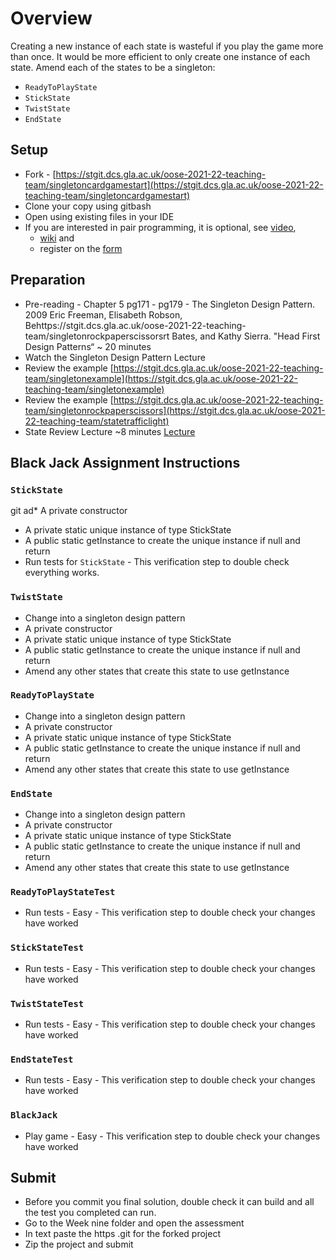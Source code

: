 # Overview
Creating a new instance of each state is wasteful if you play the game more than once. It would be more efficient to only create one instance of each state. Amend each of the states to be a singleton:
* ``ReadyToPlayState``
* ``StickState``
* ``TwistState``
* ``EndState``

## Setup
* Fork - [https://stgit.dcs.gla.ac.uk/oose-2021-22-teaching-team/singletoncardgamestart](https://stgit.dcs.gla.ac.uk/oose-2021-22-teaching-team/singletoncardgamestart)
* Clone your copy using gitbash
* Open using existing files in your IDE
* If you are interested in pair programming, it is optional, see [video](https://uofglasgow.zoom.us/rec/share/QjQt1zbjuwQGYgMrX1tDDBc-PUqa_CpvxJGI0gV1gvEStOTcGnn55ls_TQVRVbfD.N9qsbYv71kE0iBtJ?startTime=1644928799000),
    * [wiki](https://stgit.dcs.gla.ac.uk/DerekSomerville/javagetstarted/-/wikis/home/Pair-Programming) and
    * register on the [form](https://forms.office.com/Pages/ResponsePage.aspx?id=KVxybjp2UE-B8i4lTwEzyELpM2ZClsRNrJBn7A_b41VUQUowMU9CMVNTVUIwQ1lVTjVGSDk3SjRFRS4u)
## Preparation
* Pre-reading - Chapter 5 pg171 - pg179 - The Singleton Design Pattern. 2009 Eric Freeman, Elisabeth Robson, Behttps://stgit.dcs.gla.ac.uk/oose-2021-22-teaching-team/singletonrockpaperscissorsrt Bates, and Kathy Sierra. "Head First Design Patterns“ ~ 20 minutes
* Watch the Singleton Design Pattern Lecture
* Review the example [https://stgit.dcs.gla.ac.uk/oose-2021-22-teaching-team/singletonexample](https://stgit.dcs.gla.ac.uk/oose-2021-22-teaching-team/singletonexample)
* Review the example [https://stgit.dcs.gla.ac.uk/oose-2021-22-teaching-team/singletonrockpaperscissors](https://stgit.dcs.gla.ac.uk/oose-2021-22-teaching-team/statetrafficlight)
* State Review Lecture ~8 minutes [Lecture](https://uofglasgow.zoom.us/rec/share/mqe0D38E-YIHWAs3vk4OylKy0ouvtPXz7puPRiMVNiAyV-69LM9VfvmS_GigW5Oo.GRBcCHPox5LkeaMM?startTime=1646237116000)

## Black Jack Assignment Instructions
### ``StickState``
git ad* A private constructor
* A private static unique instance of type StickState
* A public static getInstance to create the unique instance if null and return
* Run tests for ``StickState`` - This verification step to double check everything works.

### ``TwistState``
* Change into a singleton design pattern
* A private constructor
* A private static unique instance of type StickState
* A public static getInstance to create the unique instance if null and return
* Amend any other states that create this state to use getInstance

### ``ReadyToPlayState``
* Change into a singleton design pattern
* A private constructor
* A private static unique instance of type StickState
* A public static getInstance to create the unique instance if null and return
* Amend any other states that create this state to use getInstance

### ``EndState``
* Change into a singleton design pattern
* A private constructor
* A private static unique instance of type StickState
* A public static getInstance to create the unique instance if null and return
* Amend any other states that create this state to use getInstance

### ``ReadyToPlayStateTest``
* Run tests - Easy - This verification step to double check your changes have worked

### ``StickStateTest``
* Run tests - Easy - This verification step to double check your changes have worked

### ``TwistStateTest``
* Run tests - Easy - This verification step to double check your changes have worked

### ``EndStateTest``
* Run tests - Easy - This verification step to double check your changes have worked

### ``BlackJack``
* Play game - Easy - This verification step to double check your changes have worked

## Submit
* Before you commit you final solution, double check it can build and all the test you completed can run.
* Go to the Week nine folder and open the assessment
* In text paste the https .git for the forked project
* Zip the project and submit

